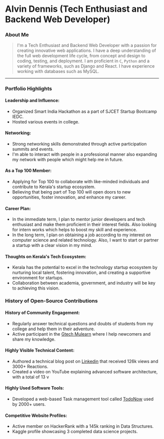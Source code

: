 # Alvin Dennis (Tech Enthusiast and Backend Web Developer)

### About Me

> I'm a Tech Enthusiast and Backend Web Developer with a passion for creating innovative web applications. I have a deep understanding of the full web development life cycle, from concept and design to coding, testing, and deployment. I am proficient in `C`, `Python` and a variety of frameworks, such as Django and React. I have experience working with databases such as MySQL.

---

### Portfolio Highlights

#### Leadership and Influence:


- Organized Smart India Hackathon as a part of SJCET Startup Bootcamp IEDC.
- Hosted various events in college.

#### Networking:

- Strong networking skills demonstrated through active participation summits and events.
- I'm able to interact with people in a professional manner also expanding my network with people which might help me in future.

#### As a Top 100 Member:

- Applying for Top 100 to collaborate with like-minded individuals and contribute to Kerala's startup ecosystem.
- Believing that being part of Top 100 will open doors to new opportunities, foster innovation, and enhance my career.

#### Career Plan:

- In the immediate term, I plan to mentor junior developers and tech enthusiast and make them proficient in their interest fields. Also looking for intern works which helps to boost my skill and experience.
- In the long term, I plan on obtaining a job according to my interest on computer science and related technology. Also, I want to start or partner a startup with a clear vision in my mind.

#### Thoughts on Kerala's Tech Ecosystem:

- Kerala has the potential to excel in the technology startup ecosystem by nurturing local talent, fostering innovation, and creating a supportive environment for startups.
- Collaboration between academia, government, and industry will be key to achieving this vision.

### History of Open-Source Contributions

#### History of Community Engagement:

- Regularly answer technical questions and doubts of students from my college and help them in their adventure.
- Active participant in the [Gtech Mulearn](https://discord.gg/tech-community) where I help newcomers and share my knowledge.

#### Highly Visible Technical Content:

- Authored a technical blog post on [Linkedin](https://linkedin.com/vishakh-abhayan) that received 126k views and 3000+ Reactions.
- Created a video on YouTube explaining advanced software architecture, with a total of 13 v

#### Highly Used Software Tools:

- Developed a web-based Task management tool called [TodoNow](https://github.com/vishakh-abhayan/TodoNow) used by 2000+ users.

#### Competitive Website Profiles:

- Active member on HackerRank with a 145k ranking in Data Structures.
- Kaggle profile showcasing 3 completed data science projects.
